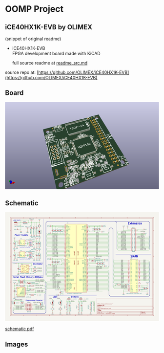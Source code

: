 # OOMP Project  
## iCE40HX1K-EVB  by OLIMEX  
  
(snippet of original readme)  
  
- iCE40HX1K-EVB  
FPGA development board made with KiCAD  
  
  full source readme at [readme_src.md](readme_src.md)  
  
source repo at: [https://github.com/OLIMEX/iCE40HX1K-EVB](https://github.com/OLIMEX/iCE40HX1K-EVB)  
## Board  
  
[![working_3d.png](working_3d_600.png)](working_3d.png)  
## Schematic  
  
[![working_schematic.png](working_schematic_600.png)](working_schematic.png)  
  
[schematic pdf](working_schematic.pdf)  
## Images  

